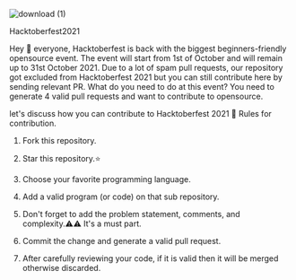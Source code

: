 ![download (1)](https://user-images.githubusercontent.com/92327558/136829477-b1bc68be-032e-405c-b075-fbd91180901d.png)
 
Hacktoberfest2021

Hey 👋 everyone, Hacktoberfest is back with the biggest beginners-friendly opensource event. The event will start from 1st of October and will remain up to 31st October 2021.
Due to a lot of spam pull requests, our repository got excluded from Hacktoberfest 2021 but you can still contribute here by sending relevant PR.
What do you need to do at this event?
You need to generate 4 valid pull requests and want to contribute to opensource.

let's discuss how you can contribute to Hacktoberfest 2021 🙌
Rules for contribution.

1. Fork this repository.

2. Star this repository.⭐

3. Choose your favorite programming language.

4. Add a valid program (or code) on that sub repository.

5. Don't forget to add the problem statement, comments, and complexity.⚠️⚠️ It's a must part.

6. Commit the change and generate a valid pull request.

7. After carefully reviewing your code, if it is valid then it will be merged otherwise discarded.
